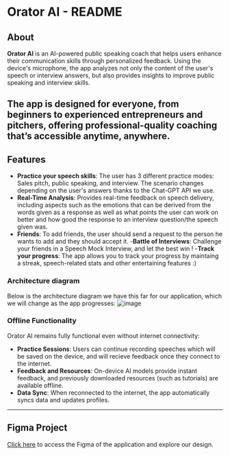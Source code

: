 # Orator AI - README

## About

**Orator AI** is an AI-powered public speaking coach that helps users enhance their communication skills through personalized feedback. Using the device's microphone, the app analyzes not only the content of the user's speech or interview answers, but also provides insights to improve public speaking and interview skills.

The app is designed for everyone, from beginners to experienced entrepreneurs and pitchers, offering professional-quality coaching that’s accessible anytime, anywhere.
---

## Features
- **Practice your speech skills**: The user has 3 different practice modes: Sales pitch, public speaking, and interview. The scenario changes depending on the user's answers thanks to the Chat-GPT API we use.
- **Real-Time Analysis**: Provides real-time feedback on speech delivery, including aspects such as the emotions that can be derived from the words given as a response as well as what points the user can work on better and how good the response to an interview question/the speech given was.
- **Friends**: To add friends, the user should send a request to the person he wants to add and they should accept it.
-**Battle of Interviews**: Challenge your friends in a Speech Mock Interview, and let the best win !
-**Track your progress**: The app allows you to track your progress by maintaing a streak, speech-related stats and other entertaining features :)

### **Architecture diagram**
Below is the architecture diagram we have this far for our application, which we will change as the app progresses:
![image](https://github.com/user-attachments/assets/cb5c6d83-80de-4c9c-991f-56f5e9d5ce7f)


### **Offline Functionality**
Orator AI remains fully functional even without internet connectivity:
- **Practice Sessions**: Users can continue recording speeches which will be saved on the device, and will recieve feedback once they connect to the internet.
- **Feedback and Resources**: On-device AI models provide instant feedback, and previously downloaded resources (such as tutorials) are available offline.
- **Data Sync**: When reconnected to the internet, the app automatically syncs data and updates profiles. 

---

## Figma Project

[Click here](https://www.figma.com/design/OvKRhZaDIyr1hJv4Nmcsks/swent?node-id=36-15&t=3CUvDmxivQfOh4vY-1) to access the Figma of the application and explore our design.
